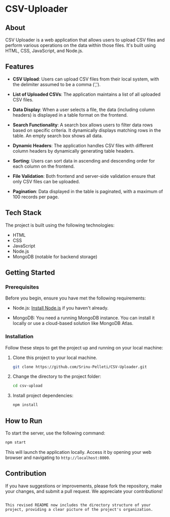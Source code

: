 # CSV-Uploader
## About

CSV Uploader is a web application that allows users to upload CSV files and perform various operations on the data within those files. It's built using HTML, CSS, JavaScript, and Node.js.

## Features

- **CSV Upload**: Users can upload CSV files from their local system, with the delimiter assumed to be a comma (',').

- **List of Uploaded CSVs**: The application maintains a list of all uploaded CSV files.

- **Data Display**: When a user selects a file, the data (including column headers) is displayed in a table format on the frontend.

- **Search Functionality**: A search box allows users to filter data rows based on specific criteria. It dynamically displays matching rows in the table. An empty search box shows all data.

- **Dynamic Headers**: The application handles CSV files with different column headers by dynamically generating table headers.

- **Sorting**: Users can sort data in ascending and descending order for each column on the frontend.

- **File Validation**: Both frontend and server-side validation ensure that only CSV files can be uploaded.

- **Pagination**: Data displayed in the table is paginated, with a maximum of 100 records per page.

## Tech Stack

The project is built using the following technologies:

- HTML
- CSS
- JavaScript
- Node.js
- MongoDB (notable for backend storage)

## Getting Started

### Prerequisites

Before you begin, ensure you have met the following requirements:

- Node.js: [Install Node.js](https://nodejs.org/) if you haven't already.

- MongoDB: You need a running MongoDB instance. You can install it locally or use a cloud-based solution like MongoDB Atlas.

### Installation

Follow these steps to get the project up and running on your local machine:

1. Clone this project to your local machine.

   ```bash
   git clone https://github.com/Srinu-Pelleti/CSV-Uploader.git
   ```

2. Change the directory to the project folder:

   ```bash
   cd csv-upload
   ```

3. Install project dependencies:

   ```bash
   npm install
   ```
## How to Run

To start the server, use the following command:

```bash
npm start
```

This will launch the application locally. Access it by opening your web browser and navigating to `http://localhost:8000`.

## Contribution

If you have suggestions or improvements, please fork the repository, make your changes, and submit a pull request. We appreciate your contributions!
```

This revised README now includes the directory structure of your project, providing a clear picture of the project's organization.
